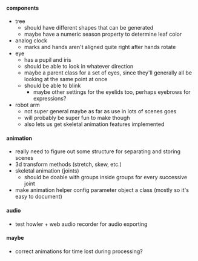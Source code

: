 #### components
  * tree
    * should have different shapes that can be generated
    * maybe have a numeric season property to determine leaf color
  * analog clock
    * marks and hands aren't aligned quite right after hands rotate
  * eye
    * has a pupil and iris
    * should be able to look in whatever direction
    * maybe a parent class for a set of eyes, since they'll generally all be looking at the same point at once
    * should be able to blink
      * maybe other settings for the eyelids too, perhaps eyebrows for expressions?
  * robot arm
    * not super general maybe as far as use in lots of scenes goes
    * will probably be super fun to make though
    * also lets us get skeletal animation features implemented

#### animation
* really need to figure out some structure for separating and storing scenes
* 3d transform methods (stretch, skew, etc.)
* skeletal animation (joints)
  * should be doable with groups inside groups for every successive joint
* make animation helper config parameter object a class (mostly so it's easy to document)

#### audio
* test howler + web audio recorder for audio exporting

#### maybe
* correct animations for time lost during processing?
